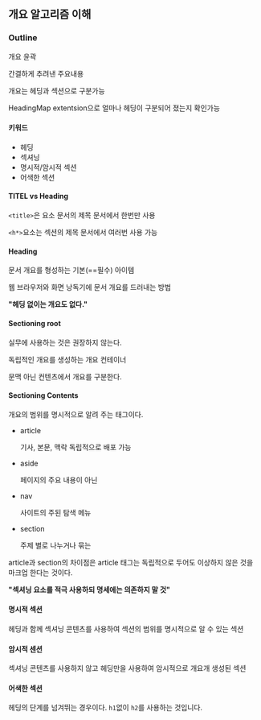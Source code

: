 ## 개요 알고리즘 이해

### Outline

개요 윤곽

간결하게 추려낸 주요내용

개요는 헤딩과 섹션으로 구분가능

HeadingMap extentsion으로 얼마나 헤딩이 구분되어 졌는지 확인가능

#### 키워드

- 헤딩
- 섹셔닝
- 명시적/암시적 섹션
- 어색한 섹션

#### TITEL vs Heading

`<title>`은 요소 문서의 제목 문서에서 한번만 사용

`<h*>`요소는 섹션의 제목 문서에서 여러번 사용 가능

#### Heading

문서 개요를 형성하는 기본(==필수) 아이템

웹 브라우저와 화면 낭독기에 문서 개요를 드러내는 방법

**"헤딩 없이는 개요도 없다."**

#### Sectioning root

실무에 사용하는 것은 권장하지 않는다.

독립적인 개요를 생성하는 개요 컨테이너

문맥 아닌 컨텐츠에서 개요를 구분한다.

#### Sectioning Contents

개요의 범위를 명시적으로 알려 주는 태그이다.

- article

  기사, 본문, 맥락 독립적으로 배포 가능

- aside

  페이지의 주요 내용이 아닌

- nav

  사이트의 주된 탐색 메뉴

- section

  주제 별로 나누거나 묶는

article과 section의 차이점은 article 태그는 독립적으로 두어도 이상하지 않은 것을 마크업 한다는 것이다.

**"섹셔닝 요소를 적극 사용하되 명세에는 의존하지 말 것"**

#### 명시적 섹션

헤딩과 함께 섹셔닝 콘텐츠를 사용하여 섹션의 범위를 명시적으로 알 수 있는 섹션

#### 암시적 센션

섹셔닝 콘텐츠를 사용하지 않고 헤딩만을 사용하여 암시적으로 개요개 생성된 섹션

#### 어색한 섹션

헤딩의 단계를 넘겨뛰는 경우이다. `h1`없이 `h2`를 사용하는 것입니다.

